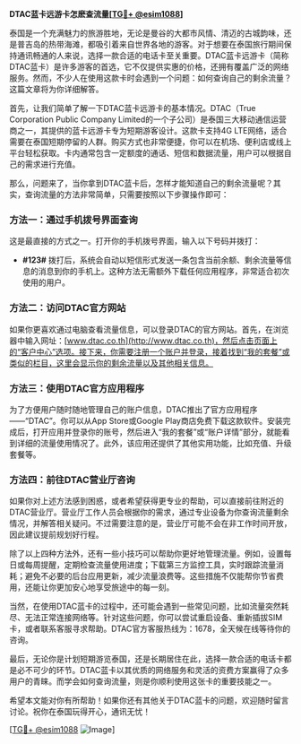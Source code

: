 **DTAC蓝卡远游卡怎麽查流量[[TG💪+ @esim1088](https://t.me/s/esim1088)]**

泰国是一个充满魅力的旅游胜地，无论是曼谷的大都市风情、清迈的古城韵味，还是普吉岛的热带海滩，都吸引着来自世界各地的游客。对于想要在泰国旅行期间保持通讯畅通的人来说，选择一款合适的电话卡至关重要。DTAC蓝卡远游卡（简称DTAC蓝卡）是许多游客的首选，它不仅提供实惠的价格，还拥有覆盖广泛的网络服务。然而，不少人在使用这款卡时会遇到一个问题：如何查询自己的剩余流量？这篇文章将为你详细解答。

首先，让我们简单了解一下DTAC蓝卡远游卡的基本情况。DTAC（True Corporation Public Company Limited的一个子公司）是泰国三大移动通信运营商之一，其提供的蓝卡远游卡专为短期游客设计。这款卡支持4G LTE网络，适合需要在泰国短期停留的人群。购买方式也非常便捷，你可以在机场、便利店或线上平台轻松获取。卡内通常包含一定额度的通话、短信和数据流量，用户可以根据自己的需求进行充值。

那么，问题来了，当你拿到DTAC蓝卡后，怎样才能知道自己的剩余流量呢？其实，查询流量的方法非常简单，只需要按照以下步骤操作即可：

### **方法一：通过手机拨号界面查询**
这是最直接的方式之一。打开你的手机拨号界面，输入以下号码并拨打：
- **#123#**
拨打后，系统会自动以短信形式发送一条包含当前余额、剩余流量等信息的消息到你的手机上。这种方法无需额外下载任何应用程序，非常适合初次使用的用户。

### **方法二：访问DTAC官方网站**
如果你更喜欢通过电脑查看流量信息，可以登录DTAC的官方网站。首先，在浏览器中输入网址：[www.dtac.co.th](http://www.dtac.co.th)，然后点击页面上的“客户中心”选项。接下来，你需要注册一个账户并登录，接着找到“我的套餐”或类似的栏目，这里会显示你的剩余流量以及其他相关信息。

### **方法三：使用DTAC官方应用程序**
为了方便用户随时随地管理自己的账户信息，DTAC推出了官方应用程序——“DTAC”。你可以从App Store或Google Play商店免费下载这款软件。安装完成后，打开应用并登录你的账号，然后进入“我的套餐”或“账户详情”部分，就能看到详细的流量使用情况了。此外，该应用还提供了其他实用功能，比如充值、升级套餐等。

### **方法四：前往DTAC营业厅咨询**
如果你对上述方法感到困惑，或者希望获得更专业的帮助，可以直接前往附近的DTAC营业厅。营业厅工作人员会根据你的需求，通过专业设备为你查询流量剩余情况，并解答相关疑问。不过需要注意的是，营业厅可能不会在非工作时间开放，因此建议提前规划好行程。

除了以上四种方法外，还有一些小技巧可以帮助你更好地管理流量。例如，设置每日或每周提醒，定期检查流量使用进度；下载第三方监控工具，实时跟踪流量消耗；避免不必要的后台应用更新，减少流量浪费等。这些措施不仅能帮你节省费用，还能让你更加安心地享受旅途中的每一刻。

当然，在使用DTAC蓝卡的过程中，还可能会遇到一些常见问题，比如流量突然耗尽、无法正常连接网络等。针对这些问题，你可以尝试重启设备、重新插拔SIM卡，或者联系客服寻求帮助。DTAC官方客服热线为：1678，全天候在线等待你的咨询。

最后，无论你是计划短期游览泰国，还是长期居住在此，选择一款合适的电话卡都是必不可少的环节。DTAC蓝卡以其优质的网络服务和灵活的资费方案赢得了众多用户的青睐。而学会如何查询流量，则是你顺利使用这张卡的重要技能之一。

希望本文能对你有所帮助！如果你还有其他关于DTAC蓝卡的问题，欢迎随时留言讨论。祝你在泰国玩得开心，通讯无忧！

[[TG💪+ @esim1088](https://t.me/s/esim1088) ![Image](https://i.postimg.cc/4NQfJmqS/Snipaste-2025-05-13-00-14-12.png)]